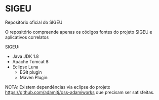 # SIGEU
Repositório oficial do SIGEU

O repositório compreende apenas os códigos fontes do projeto SIGEU e aplicativos correlatos

SIGEU:
- Java JDK 1.8
- Apache Tomcat 8
- Eclipse Luna
  - EGit plugin
  - Maven Plugin
  
NOTA: Existem dependências via eclipse do projeto https://github.com/adamitj/oss-adamiworks que precisam ser satisfeitas.
